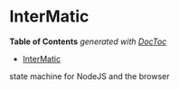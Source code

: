 


# InterMatic

<!-- START doctoc generated TOC please keep comment here to allow auto update -->
<!-- DON'T EDIT THIS SECTION, INSTEAD RE-RUN doctoc TO UPDATE -->
**Table of Contents**  *generated with [DocToc](https://github.com/thlorenz/doctoc)*

- [InterMatic](#intermatic)

<!-- END doctoc generated TOC please keep comment here to allow auto update -->


state machine for NodeJS and the browser


